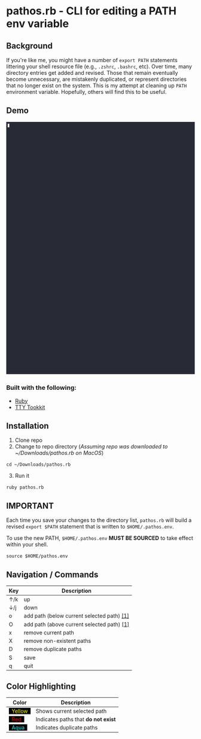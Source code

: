 # pathos.rb - CLI for editing a PATH env variable

## Background

If you're like me, you might have a number of `export PATH` statements
littering your shell resource file (e.g., `.zshrc`, `.bashrc`, etc). Over time,
many directory entries get added and revised. Those that remain eventually
become unnecessary, are mistakenly duplicated, or represent directories that no
longer exist on the system. This is my attempt at cleaning up `PATH`
environment variable. Hopefully, others will find this to be useful.

## Demo

![pathos.rb DEMO](demo.gif "pathos.rb DEMO")

### Built with the following:

  * [Ruby](https://ruby-lang.org/)
  * [TTY Tookkit](https://github.com/piotrmurach/tty)

## Installation
  1. Clone repo
  2. Change to repo directory (*Assuming repo was downloaded to ~/Downloads/pathos.rb on MacOS*)

    cd ~/Downloads/pathos.rb

  3. Run it

    ruby pathos.rb

## IMPORTANT

Each time you save your changes to the directory list, `pathos.rb` will build a
revised `export $PATH` statement that is written to `$HOME/.pathos.env`.

To use the new PATH, `$HOME/.pathos.env` **MUST BE SOURCED** to take effect
within your shell.

    source $HOME/pathos.env

## Navigation / Commands

Key | Description
----|---
↑/k | up
↓/j | down
o   | add path (below current selected path) [[1]](#color-highlighting)
O   | add path (above current selected path) [[1]](#color-highlighting)
x   | remove current path
X   | remove non-existent paths
D   | remove duplicate paths
S   | save
q   | quit


## Color Highlighting

Color | Description
---|---
<span style="background-color:black"> &nbsp; <span style="color:yellow">Yellow</span> &nbsp; </span> | Shows current selected path</span>
<span style="background-color:black"> &nbsp; <span style="color:red">Red</span> &nbsp; </span> | Indicates paths that **do not exist**
<span style="background-color:black"> &nbsp; <span style="color:aqua">Aqua</span> &nbsp; </span> | Indicates duplicate paths
